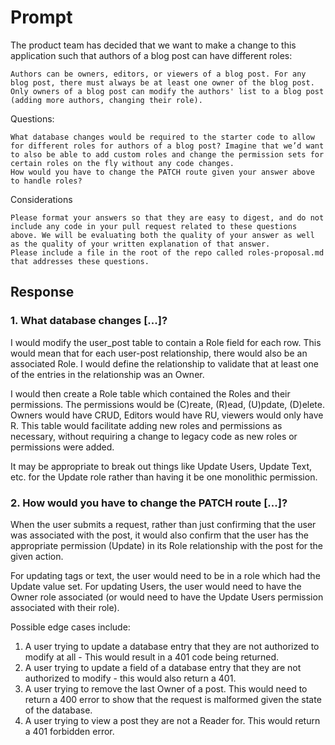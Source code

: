 # Prompt

The product team has decided that we want to make a change to this application such that authors of a blog post can have different roles:

    Authors can be owners, editors, or viewers of a blog post. For any blog post, there must always be at least one owner of the blog post. Only owners of a blog post can modify the authors' list to a blog post (adding more authors, changing their role).

Questions:

    What database changes would be required to the starter code to allow for different roles for authors of a blog post? Imagine that we’d want to also be able to add custom roles and change the permission sets for certain roles on the fly without any code changes.
    How would you have to change the PATCH route given your answer above to handle roles?

Considerations

    Please format your answers so that they are easy to digest, and do not include any code in your pull request related to these questions above. We will be evaluating both the quality of your answer as well as the quality of your written explanation of that answer.
    Please include a file in the root of the repo called roles-proposal.md that addresses these questions.

## Response

### 1. What database changes [...]?

I would modify the user_post table to contain a Role field for each row. This would mean that for each user-post relationship, there would also be an associated Role. I would define the relationship to validate that at least one of the entries in the relationship was an Owner. 

I would then create a Role table which contained the Roles and their permissions. The permissions would be (C)reate, (R)ead, (U)pdate, (D)elete. Owners would have CRUD, Editors would have RU, viewers would only have R. This table would facilitate adding new roles and permissions as necessary, without requiring a change to legacy code as new roles or permissions were added.

It may be appropriate to break out things like Update Users, Update Text, etc. for the Update role rather than having it be one monolithic permission.

### 2. How would you have to change the PATCH route [...]?

When the user submits a request, rather than just confirming that the user was associated with the post, it would also confirm that the user has the appropriate permission (Update) in its Role relationship with the post for the given action. 

For updating tags or text, the user would need to be in a role which had the Update value set. For updating Users, the user would need to have the Owner role associated (or would need to have the Update Users permission associated with their role).

Possible edge cases include:

1. A user trying to update a database entry that they are not authorized to modify at all - This would result in a 401 code being returned.
2. A user trying to update a field of a database entry that they are not authorized to modify - this would also return a 401.
3. A user trying to remove the last Owner of a post. This would need to return a 400 error to show that the request is malformed given the state of the database.
4. A user trying to view a post they are not a Reader for. This would return a 401 forbidden error.
